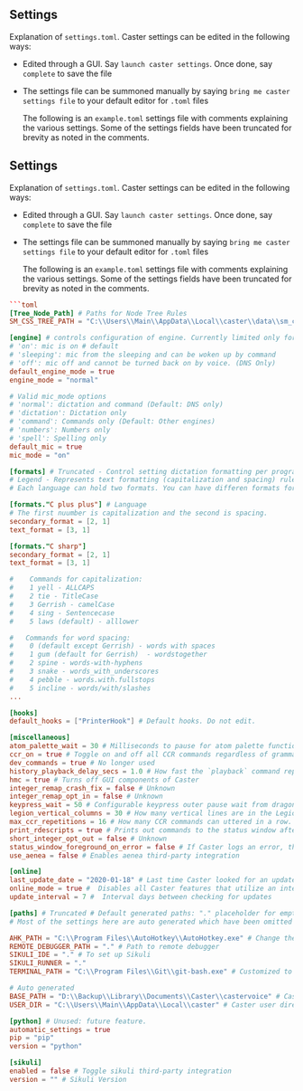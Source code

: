 ## Settings

Explanation of `settings.toml`. Caster settings can be edited in the following ways:

- Edited through a GUI. Say `launch caster settings`. Once done, say `complete` to save the file

- The settings file can be summoned manually by saying `bring me caster settings file` to your default editor for `.toml` files

  The following is an `example.toml` settings file with comments explaining the various settings. Some of the settings fields have been truncated for brevity as noted in the comments.

## Settings

Explanation of `settings.toml`. Caster settings can be edited in the following ways:

- Edited through a GUI. Say `launch caster settings`. Once done, say `complete` to save the file

- The settings file can be summoned manually by saying `bring me caster settings file` to your default editor for `.toml` files
  
  The following is an `example.toml` settings file with comments explaining the various settings. Some of the settings fields have been truncated for brevity as noted in the comments.



```toml
```toml
[Tree_Node_Path] # Paths for Node Tree Rules
SM_CSS_TREE_PATH = "C:\\Users\\Main\\AppData\\Local\\caster\\data\\sm_css_tree.toml"

[engine] # controls configuration of engine. Currently limited only for DNS
# 'on': mic is on # default
# 'sleeping': mic from the sleeping and can be woken up by command
# 'off': mic off and cannot be turned back on by voice. (DNS Only)
default_engine_mode = true
engine_mode = "normal"

# Valid mic_mode options
# 'normal': dictation and command (Default: DNS only)
# 'dictation': Dictation only 
# 'command': Commands only (Default: Other engines)
# 'numbers': Numbers only
# 'spell': Spelling only
default_mic = true
mic_mode = "on"

[formats] # Truncated - Control setting dictation formatting per programming language.
# Legend - Represents text formatting (capitalization and spacing) rules.
# Each language can hold two formats. You can have differen formats for classes and variables for example.

[formats."C plus plus"] # Language
# The first nuumber is capitalization and the second is spacing.
secondary_format = [2, 1] 
text_format = [3, 1]

[formats."C sharp"]
secondary_format = [2, 1]
text_format = [3, 1]

#    Commands for capitalization:
#    1 yell - ALLCAPS
#    2 tie - TitleCase
#    3 Gerrish - camelCase
#    4 sing - Sentencecase
#    5 laws (default) - alllower

#   Commands for word spacing:
#    0 (default except Gerrish) - words with spaces
#    1 gum (default for Gerrish)  - wordstogether
#    2 spine - words-with-hyphens
#    3 snake - words_with_underscores
#    4 pebble - words.with.fullstops
#    5 incline - words/with/slashes
...

[hooks]
default_hooks = ["PrinterHook"] # Default hooks. Do not edit. 

[miscellaneous]
atom_palette_wait = 30 # Milliseconds to pause for atom palette functions
ccr_on = true # Toggle on and off all CCR commands regardless of grammar.
dev_commands = true # No longer used
history_playback_delay_secs = 1.0 # How fast the `playback` command replays from 'record from history'
hmc = true # Turns off GUI components of Caster
integer_remap_crash_fix = false # Unknown
integer_remap_opt_in = false # Unknown
keypress_wait = 50 # Configurable keypress outer pause wait from dragonfly
legion_vertical_columns = 30 # How many vertical lines are in the Legion MouseGrid
max_ccr_repetitions = 16 # How many CCR commands can uttered in a row. Affects grammar complexity
print_rdescripts = true # Prints out commands to the status window after dictation
short_integer_opt_out = false # Unknown
status_window_foreground_on_error = false # If Caster logs an error, the status window will appear for end user to evaluate error message
use_aenea = false # Enables aenea third-party integration

[online]
last_update_date = "2020-01-18" # Last time Caster looked for an update
online_mode = true #  Disables all Caster features that utilize an internet connection 
update_interval = 7 #  Interval days between checking for updates

[paths] # Truncated # Default generated paths: "." placeholder for empty path.
# Most of the settings here are auto generated which have been omitted except for the following.

AHK_PATH = "C:\\Program Files\\AutoHotkey\\AutoHotkey.exe" # Change the location of AutoHotkey
REMOTE_DEBUGGER_PATH = "." # Path to remote debugger
SIKULI_IDE = "." # To set up Sikuli
SIKULI_RUNNER = "."
TERMINAL_PATH = "C:\\Program Files\\Git\\git-bash.exe" # Customized to your preferred git bash

# Auto generated
BASE_PATH = "D:\\Backup\\Library\\Documents\\Caster\\castervoice" # Caster source code 
USER_DIR = "C:\\Users\\Main\\AppData\\Local\\caster" # Caster user directory 

[python] # Unused: future feature.
automatic_settings = true
pip = "pip"
version = "python"

[sikuli] 
enabled = false # Toggle sikuli third-party integration 
version = "" # Sikuli Version
```


```
